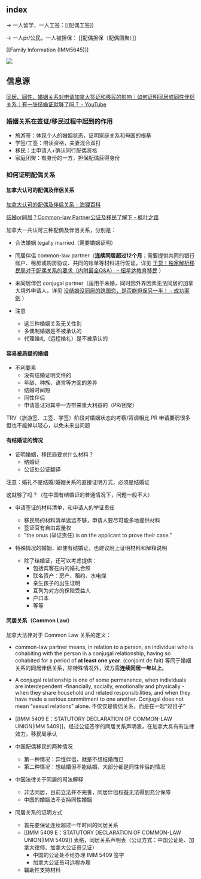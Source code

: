 
## index

-> 一人留学，一人工签：[[配偶工签]]

-> 一人pr/公民，一人被担保： [[配偶担保（配偶团聚）]]

[[Family Information (IMM5645)]]

![](https://picture-guan.oss-cn-hangzhou.aliyuncs.com/IMG_0916.JPG)

## 信息源

[同居、同性、婚姻关系对申请加拿大签证和移民的影响｜如何证明同居或同性伴侣关系｜有一张结婚证就够了吗？ - YouTube](https://www.youtube.com/watch?v=xwhd9Z7QUY8)


### 婚姻关系在签证/移民过程中起到的作用

- 旅游签：体现个人的婚姻状态，证明家庭关系和母国的根基
- 学签/工签：陪读资格，夫妻混合双打
- 移民：主申请人+确认同行配偶资格
- 家庭团聚：有身份的一方，担保配偶获得身份

### 如何证明配偶关系

#### 加拿大认可的配偶及伴侣关系

[加拿大认可的配偶及伴侣关系 - 海狸百科](https://www.hailibk.com/knowledge/sponsor-partner/)

[结婚or同居？Common-law Partner公证及移民了解下 - 枫叶之路](https://www.lifeca.com/common-law-partner/)

加拿大一共认可三种配偶及伴侣关系，分别是：
-   合法婚姻 legally married（需要婚姻证明）
-   同居伴侣 common-law partner（**连续同居超过12个月**；需要提供共同的银行账户、租房或购房协议、共同的账单等材料进行佐证，详见 [干货！独家解析移民局对于配偶关系的要求（内附最全Q&A） – 纽星达教育移民](https://www.newstarsec.com/?p=2998) ）
-   未同居伴侣 conjugal partner（适用于未婚，同时因外界因素无法同居的加拿大境外申请人，详见 [没结婚没同居的跨国恋，是否能担保另一半！ - 成功案例](https://yearn-learn.com/case-35/2022/25/02/14/02/30/2/) ）

- 注意
	- 这三种婚姻关系无关性别
	- 多偶制婚姻是不被承认的
	- 代理婚礼（远程婚礼）是不被承认的

#### 容易被质疑的婚姻

- 不利要素
	- 没有结婚证明文件的
	- 年龄、种族、语言等方面的差异
	- 结婚时间短
	- 同性伴侣
	- 申请签证对其中一方带来重大利益的（PR/团聚）

TRV（旅游签、工签、学签）阶段对婚姻状态的考察/背调相比 PR 申请要弱很多
但也不能掉以轻心，以免未来出问题


#### 有结婚证的情况

- 证明婚姻，移民局要求什么材料？
	- 结婚证
	- 公证处公证翻译

注意：婚礼不是结婚/婚姻关系的直接证明方式，必须是结婚证

这就够了吗？（在中国有结婚证的普通情况下，问题一般不大）

- 申请签证的材料清单，和申请人的举证责任
	- 移民局的材料清单远远不够，申请人要尽可能多地提供材料
	- 签证官有自由裁量权
	- "the onus (举证责任) is on the applicant to prove their case."

- 特殊情况的婚姻，即使有结婚证，也建议附上证明材料和解释说明
	- 除了结婚证，还可以考虑提供：
		- 包括宾客在内的婚礼合照
		- 联名资产：房产、租约、水电煤
		- 亲生孩子的出生证明
		- 互列为对方的保险受益人
		- 户口本
		- 等等

#### 同居关系（Common Law）

加拿大法律对于 Common Law 关系的定义：
- common-law partner means, in relation to a person, an individual who is cohabiting with the person in a conjugal relationship, having so cohabited for a period of **at least one year**. (conjoint de fait) 等同于婚姻关系的同居伴侣关系，除特殊情况外，双方需**连续同居一年以上**。
- A conjugal relationship is one of some permanence, when individuals are interdependent -financially, socially, emotionally and physically - when they share household and related responsibilities, and when they have made a serious commitment to one another. Conjugal does not mean "sexual relations" alone. 不仅仅是情侣关系，而是在一起“过日子”
- [[IMM 5409 E：STATUTORY DECLARATION OF COMMON-LAW UNION|IMM 5409]]，经过公证签字的同居关系声明表，在加拿大具有有法律效力，移民局承认


- 中国配偶移民的两种情况
	- 第一种情况：异性伴侣，就是不想结婚而已
	- 第二种情况：想结婚但不能结婚，大部分都是同性伴侣的情况
 
- 中国法律关于同居的司法解释
	- 非法同居，目前立法并不完善，同居伴侣权益无法得到充分保障
	- 中国的婚姻法不支持同性婚姻


- 同居关系的证明方式
	- 首先要保证连续超过一年时间的同居关系
	- [[IMM 5409 E：STATUTORY DECLARATION OF COMMON-LAW UNION|IMM 5409]] 表格，同居关系声明表（公证方式：中国公证处、加拿大律师、加拿大公证员见证）
		- 中国的公证处不给办理 IMM 5409 签字
		- 加拿大公证员可远程办理
	- 辅助性支持材料